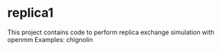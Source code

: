 # replica1

This project contains code to perform replica exchange simulation with openmm
    Examples:
        chignolin
